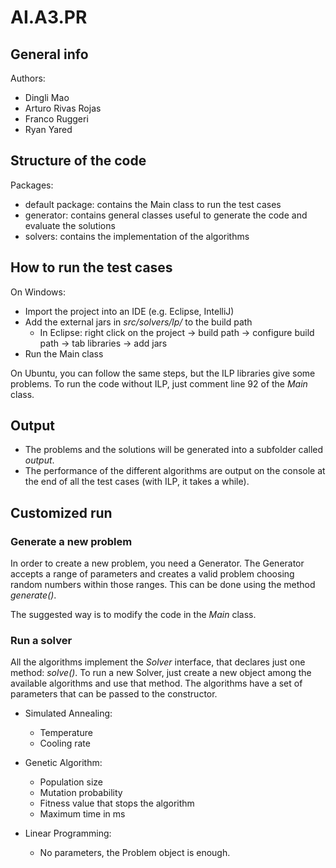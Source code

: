 # AI.A3.PR

## General info
Authors:
* Dingli Mao
* Arturo Rivas Rojas
* Franco Ruggeri
* Ryan Yared

## Structure of the code
Packages:
* default package: contains the Main class to run the test cases
* generator: contains general classes useful to generate the code and evaluate the solutions
* solvers: contains the implementation of the algorithms

## How to run the test cases
On Windows:
* Import the project into an IDE (e.g. Eclipse, IntelliJ)
* Add the external jars in *src/solvers/lp/* to the build path
   + In Eclipse: right click on the project -> build path -> configure build path -> tab libraries -> add jars
* Run the Main class

On Ubuntu, you can follow the same steps, but the ILP libraries give some problems. To run the code without ILP, just comment line 92 of the *Main* class.

## Output
* The problems and the solutions will be generated into a subfolder called *output*.
* The performance of the different algorithms are output on the console at the end of all the test cases (with ILP, it takes a while).

## Customized run

### Generate a new problem
In order to create a new problem, you need a Generator. The Generator accepts a range of parameters and creates a valid problem choosing random numbers within those ranges. This can be done using the method *generate()*.

The suggested way is to modify the code in the *Main* class.

### Run a solver
All the algorithms implement the *Solver* interface, that declares just one method: *solve()*. To run a new Solver, just create a new object among the available algorithms and use that method. The algorithms have a set of parameters that can be passed to the constructor.

 * Simulated Annealing:
   + Temperature
   + Cooling rate
  
 * Genetic Algorithm:
   + Population size
   + Mutation probability
   + Fitness value that stops the algorithm
   + Maximum time in ms
 
 * Linear Programming:
   + No parameters, the Problem object is enough.
   
